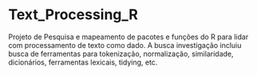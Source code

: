 # Text_Processing_R

Projeto de Pesquisa e mapeamento de pacotes e funções do R para lidar com processamento de texto como dado.
A busca investigação incluiu busca de ferramentas para tokenização, normalização, similaridade, dicionários, ferramentas lexicais, tidying, etc.
